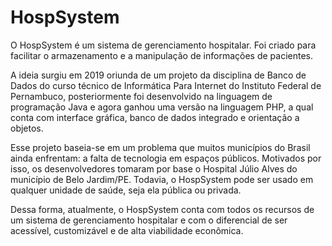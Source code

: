 # HospSystem

   O HospSystem é um sistema de gerenciamento hospitalar. Foi criado para facilitar o armazenamento e a manipulação de informações de pacientes.

A ideia surgiu em 2019 oriunda de um projeto da disciplina de Banco de Dados do curso técnico de Informática Para Internet do Instituto Federal de Pernambuco, posteriormente foi desenvolvido na linguagem de programação Java e agora ganhou uma versão na linguagem PHP, a qual conta com interface gráfica, banco de dados integrado e orientação a objetos.

Esse projeto baseia-se em um problema que muitos municípios do Brasil ainda enfrentam: a falta de tecnologia em espaços públicos. Motivados por isso, os desenvolvedores tomaram por base o Hospital Júlio Alves do município de Belo Jardim/PE. Todavia, o HospSystem pode ser usado em qualquer unidade de saúde, seja ela pública ou privada.

Dessa forma, atualmente, o HospSystem conta com todos os recursos de um sistema de gerenciamento hospitalar e com o diferencial de ser acessível, customizável e de alta viabilidade econômica.



